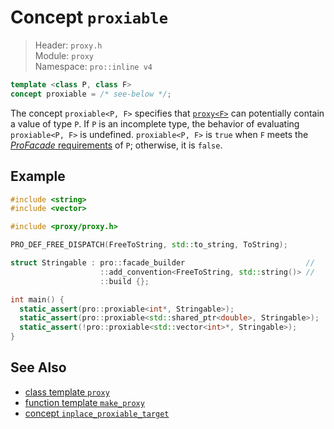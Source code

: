 # Concept `proxiable`

> Header: `proxy.h`  
> Module: `proxy`  
> Namespace: `pro::inline v4`

```cpp
template <class P, class F>
concept proxiable = /* see-below */;
```

The concept `proxiable<P, F>` specifies that [`proxy<F>`](proxy/README.md) can potentially contain a value of type `P`. If `P` is an incomplete type, the behavior of evaluating `proxiable<P, F>` is undefined. `proxiable<P, F>` is `true` when `F` meets the [*ProFacade* requirements](ProFacade.md) of `P`; otherwise, it is `false`.

## Example

```cpp
#include <string>
#include <vector>

#include <proxy/proxy.h>

PRO_DEF_FREE_DISPATCH(FreeToString, std::to_string, ToString);

struct Stringable : pro::facade_builder                           //
                    ::add_convention<FreeToString, std::string()> //
                    ::build {};

int main() {
  static_assert(pro::proxiable<int*, Stringable>);
  static_assert(pro::proxiable<std::shared_ptr<double>, Stringable>);
  static_assert(!pro::proxiable<std::vector<int>*, Stringable>);
}
```

## See Also

- [class template `proxy`](proxy/README.md)
- [function template `make_proxy`](make_proxy.md)
- [concept `inplace_proxiable_target`](inplace_proxiable_target.md)
